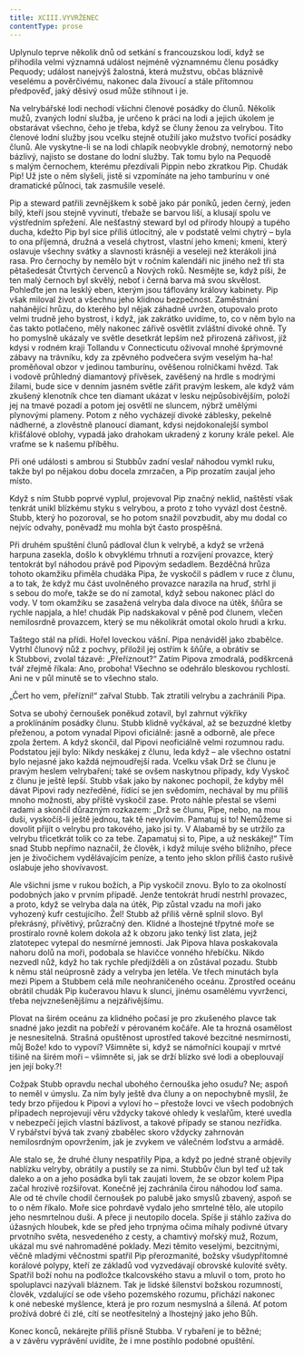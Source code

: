 ```yaml
---
title: XCIII.VYVRŽENEC
contentType: prose
---
```


Uplynulo teprve několik dnů od setkání s francouzskou lodí, když se přihodila velmi významná událost nejméně významnému členu posádky Pequody; událost nanejvýš žalostná, která mužstvu, občas bláznivě veselému a pověrčivému, nakonec dala živoucí a stále přítomnou předpověď, jaký děsivý osud může stihnout i je.

Na velrybářské lodi nechodí všichni členové posádky do člunů. Několik mužů, zvaných lodní služba, je určeno k práci na lodi a jejich úkolem je obstarávat všechno, čeho je třeba, když se čluny ženou za velrybou. Tito členové lodní služby jsou vcelku stejně otužilí jako mužstvo tvořící posádky člunů. Ale vyskytne-li se na lodi chlapík neobvykle drobný, nemotorný nebo bázlivý, najisto se dostane do lodní služby. Tak tomu bylo na Pequodě s malým černochem, kterému přezdívali Pippin nebo zkratkou Pip. Chudák Pip! Už jste o něm slyšeli, jistě si vzpomínáte na jeho tamburínu v oné dramatické půlnoci, tak zasmušile veselé.

Pip a steward patřili zevnějškem k sobě jako pár poníků, jeden černý, jeden bílý, kteří jsou stejně vyvinutí, třebaže se barvou liší, a klusají spolu ve výstředním spřežení. Ale nešťastný steward byl od přírody hloupý a tupého ducha, kdežto Pip byl sice příliš útlocitný, ale v podstatě velmi chytrý – byla to ona příjemná, družná a veselá chytrost, vlastní jeho kmeni; kmeni, který oslavuje všechny svátky a slavnosti krásněji a veseleji než kterákoli jiná rasa. Pro černochy by nemělo být v ročním kalendáři nic jiného než tři sta pětašedesát Čtvrtých červenců a Nových roků. Nesmějte se, když píši, že ten malý černoch byl skvělý, neboť i černá barva má svou skvělost. Pohleďte jen na lesklý eben, kterým jsou táflovány královy kabinety. Pip však miloval život a všechnu jeho klidnou bezpečnost. Zaměstnání nahánějící hrůzu, do kterého byl nějak záhadně uvržen, otupovalo proto velmi trudně jeho bystrost, i když, jak zakrátko uvidíme, to, co v něm bylo na čas takto potlačeno, měly nakonec zářivě osvětlit zvláštní divoké ohně. Ty ho pomyslně ukázaly ve světle desetkrát lepším než přirozená zářivost, jíž kdysi v rodném kraji Tollandu v Connecticutu oživoval mnohé šprýmovné zábavy na trávníku, kdy za zpěvného podvečera svým veselým ha-ha! proměňoval obzor v jedinou tamburínu, ověšenou rolničkami hvězd. Tak i vodově průhledný diamantový přívěsek, zavěšený na hrdle s modrými žilami, bude sice v denním jasném světle zářit pravým leskem, ale když vám zkušený klenotník chce ten diamant ukázat v lesku nejpůsobivějším, položí jej na tmavé pozadí a potom jej osvětlí ne sluncem, nýbrž umělými plynovými plameny. Potom z něho vycházejí divoké záblesky, pekelně nádherné, a zlověstně planoucí diamant, kdysi nejdokonalejší symbol křišťálové oblohy, vypadá jako drahokam ukradený z koruny krále pekel. Ale vraťme se k našemu příběhu.

Při oné události s ambrou si Stubbův zadní veslař náhodou vymkl ruku, takže byl po nějakou dobu docela zmrzačen, a Pip prozatím zaujal jeho místo.

Když s ním Stubb poprvé vyplul, projevoval Pip značný neklid, naštěstí však tenkrát unikl blízkému styku s velrybou, a proto z toho vyvázl dost čestně. Stubb, který ho pozoroval, se ho potom snažil povzbudit, aby mu dodal co nejvíc odvahy, poněvadž mu mohla být často prospěšná.

Při druhém spuštění člunů pádloval člun k velrybě, a když se vržená harpuna zasekla, došlo k obvyklému trhnutí a rozvíjení provazce, který tentokrát byl náhodou právě pod Pipovým sedadlem. Bezděčná hrůza tohoto okamžiku přiměla chudáka Pipa, že vyskočil s pádlem v ruce z člunu, a to tak, že když mu část uvolněného provazce narazila na hruď, strhl ji s sebou do moře, takže se do ní zamotal, když sebou nakonec plácl do vody. V tom okamžiku se zasažená velryba dala divoce na útěk, šňůra se rychle napjala, a hle! chudák Pip nadskakoval v pěně pod člunem, vlečen nemilosrdně provazcem, který se mu několikrát omotal okolo hrudi a krku.

Taštego stál na přídi. Hořel loveckou vášní. Pipa nenáviděl jako zbabělce. Vytrhl člunový nůž z pochvy, přiložil jej ostřím k šňůře, a obrátiv se k Stubbovi, zvolal tázavě: „Přeříznout?“ Zatím Pipova zmodralá, podškrcená tvář zřejmě říkala: Ano, proboha! Všechno se odehrálo bleskovou rychlostí. Ani ne v půl minutě se to všechno stalo.

„Čert ho vem, přeřízni!“ zařval Stubb. Tak ztratili velrybu a zachránili Pipa.

Sotva se ubohý černoušek poněkud zotavil, byl zahrnut výkřiky a proklínáním posádky člunu. Stubb klidně vyčkával, až se bezuzdné kletby přeženou, a potom vynadal Pipovi oficiálně: jasně a odborně, ale přece zpola žertem. A když skončil, dal Pipovi neoficiálně velmi rozumnou radu. Podstatou její bylo: Nikdy neskákej z člunu, leda když – ale všechno ostatní bylo nejasné jako každá nejmoudřejší rada. Vcelku však Drž se člunu je pravým heslem velrybaření; také se ovšem naskytnou případy, kdy Vyskoč z člunu je ještě lepší. Stubb však jako by nakonec pochopil, že kdyby měl dávat Pipovi rady nezředěné, řídící se jen svědomím, nechával by mu příliš mnoho možnosti, aby příště vyskočil zase. Proto náhle přestal se všemi radami a skončil důrazným rozkazem: „Drž se člunu, Pipe, nebo, na mou duši, vyskočíš-li ještě jednou, tak tě nevylovím. Pamatuj si to! Nemůžeme si dovolit přijít o velrybu pro takového, jako jsi ty. V Alabamě by se utržilo za velrybu třicetkrát tolik co za tebe. Zapamatuj si to, Pipe, a už neskákej!“ Tím snad Stubb nepřímo naznačil, že člověk, i když miluje svého bližního, přece jen je živočichem vydělávajícím peníze, a tento jeho sklon příliš často rušivě oslabuje jeho shovívavost.

Ale všichni jsme v rukou božích, a Pip vyskočil znovu. Bylo to za okolností podobných jako v prvním případě. Jenže tentokrát hrudí nestrhl provazec, a proto, když se velryba dala na útěk, Pip zůstal vzadu na moři jako vyhozený kufr cestujícího. Žel! Stubb až příliš věrně splnil slovo. Byl překrásný, přívětivý, průzračný den. Klidné a lhostejné třpytné moře se prostíralo rovně kolem dokola až k obzoru jako tenký list zlata, jejž zlatotepec vytepal do nesmírné jemnosti. Jak Pipova hlava poskakovala nahoru dolů na moři, podobala se hlavičce vonného hřebíčku. Nikdo nezvedl nůž, když ho tak rychle předjížděli a on zůstával pozadu. Stubb k němu stál neúprosně zády a velryba jen letěla. Ve třech minutách byla mezi Pipem a Stubbem celá míle neohraničeného oceánu. Zprostřed oceánu obrátil chudák Pip kučeravou hlavu k slunci, jinému osamělému vyvrženci, třeba nejvznešenějšímu a nejzářivějšímu.

Plovat na širém oceánu za klidného počasí je pro zkušeného plavce tak snadné jako jezdit na pobřeží v pérovaném kočáře. Ale ta hrozná osamělost je nesnesitelná. Strašná opuštěnost uprostřed takové bezcitné nesmírnosti, můj Bože! kdo to vypoví? Všimněte si, když se námořníci koupají v mrtvé tišině na širém moři – všimněte si, jak se drží blízko své lodi a obeplouvají jen její boky.?!

Cožpak Stubb opravdu nechal ubohého černouška jeho osudu? Ne; aspoň to neměl v úmyslu. Za ním byly ještě dva čluny a on nepochybně myslil, že tedy brzo přijedou k Pipovi a vyloví ho – přestože lovci ve všech podobných případech neprojevují věru vždycky takové ohledy k veslařům, které uvedla v nebezpečí jejich vlastní bázlivost, a takové případy se stanou nezřídka. V rybářství bývá tak zvaný zbabělec skoro vždycky zahrnován nemilosrdným opovržením, jak je zvykem ve válečném loďstvu a armádě.

Ale stalo se, že druhé čluny nespatřily Pipa, a když po jedné straně objevily nablízku velryby, obrátily a pustily se za nimi. Stubbův člun byl teď už tak daleko a on a jeho posádka byli tak zaujati lovem, že se obzor kolem Pipa začal hrozivě rozšiřovat. Konečně jej zachránila čirou náhodou loď sama. Ale od té chvíle chodil černoušek po palubě jako smyslů zbavený, aspoň se to o něm říkalo. Moře sice pohrdavě vydalo jeho smrtelné tělo, ale utopilo jeho nesmrtelnou duši. A přece ji neutopilo docela. Spíše ji stáhlo zaživa do úžasných hloubek, kde se před jeho trpnýma očima míhaly podivné útvary prvotního světa, nesvedeného z cesty, a chamtivý mořský muž, Rozum, ukázal mu své nahromaděné poklady. Mezi těmito veselými, bezcitnými, věčně mladými věčnostmi spatřil Pip přerozmanité, božsky všudypřítomné korálové polypy, kteří ze základů vod vyzvedávají obrovské kulovité světy. Spatřil boží nohu na podložce tkalcovského stavu a mluvil o tom, proto ho spoluplavci nazývali bláznem. Tak je lidské šílenství božskou rozumností, člověk, vzdalující se ode všeho pozemského rozumu, přichází nakonec k oné nebeské myšlence, která je pro rozum nesmyslná a šílená. Ať potom prožívá dobré či zlé, cítí se neotřesitelný a lhostejný jako jeho Bůh.

Konec konců, nekárejte příliš přísně Stubba. V rybaření je to běžné; a v závěru vyprávění uvidíte, že i mne postihlo podobné opuštění.
